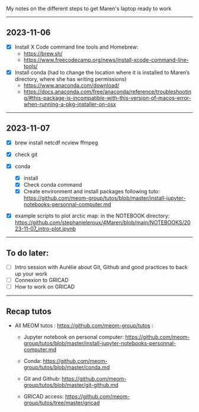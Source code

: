 My notes on the different steps to get Maren's laptop ready to work

---
## 2023-11-06
- [x] Install X Code command line tools and Homebrew:
	* https://brew.sh/
	* https://www.freecodecamp.org/news/install-xcode-command-line-tools/
- [x] Install conda (had to change the location where it is installed to Maren’s directory, where she has writing permissions)
	* https://www.anaconda.com/download/
	* https://docs.anaconda.com/free/anaconda/reference/troubleshooting/#this-package-is-incompatible-with-this-version-of-macos-error-when-running-a-pkg-installer-on-osx

---
## 2023-11-07
- [x] brew install	netcdf ncview  ffmpeg
- [x] check git
- [x] conda
	- [x] install
	- [x] Check conda command
	- [x] Create environment and install packages  following tuto: https://github.com/meom-group/tutos/blob/master/install-jupyter-notebooks-personnal-computer.md
- [x] example scripts  to plot arctic map: in the NOTEBOOK directory: https://github.com/stephanieleroux/4Maren/blob/main/NOTEBOOKS/2023-11-07_intro-plot.ipynb


---
## To do later:
- [ ] Intro session with Aurélie about Git, Github and good practices to back up your work
- [ ] Connexion to GRICAD
- [ ] How to work on GRICAD

---
## Recap tutos
* All MEOM tutos : https://github.com/meom-group/tutos :

	* Jupyter notebook on personal computer: https://github.com/meom-group/tutos/blob/master/install-jupyter-notebooks-personnal-computer.md
	* Conda: https://github.com/meom-group/tutos/blob/master/conda.md

	* Git and Github: https://github.com/meom-group/tutos/blob/master/git-github.md

	* GRICAD access:  https://github.com/meom-group/tutos/tree/master/gricad
